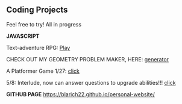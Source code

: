 ## Coding Projects 


Feel free to try! All in progress

**JAVASCRIPT**

  Text-adventure RPG:
  <a href="./games/rpg-text-adventure.html">Play<a>

  CHECK OUT MY GEOMETRY PROBLEM MAKER, HERE:
  <a href="./games/geometry_problem_generator.html">generator<a>

  <!-- Other Projects: <a href="./my_first_gamev3.html"> fsdfsdfs<a> -->

  A Platformer Game 1/27: <a href="./games/educational_platformer/Version-1/my_first_game.html"> click<a>

   5/8: Interlude, now can answer questions to upgrade abilities!!! <a href="./games/educational_platformer/Version-1.5.8/my_first_game.html"> click<a>

**GITHUB PAGE**
    https://blarich22.github.io/personal-website/
    


<!-- ### Content 
```markdown

# coming soon
## Header 2

**Bold** and _Italic_ and `Code` text

[Link](url) and ![Image](src)
```

For more details see [Basic writing and formatting syntax](https://docs.github.com/en/github/writing-on-github/getting-started-with-writing-and-formatting-on-github/basic-writing-and-formatting-syntax).

Your Pages site will use the layout and styles from the Jekyll theme you have selected in your [repository settings](https://github.com/arichards131/my-first-text-rpg/settings/pages). The name of this theme is saved in the Jekyll `website/_config.yml` configuration file.

### Support or Contact
 -->
